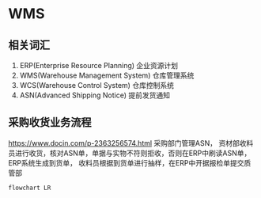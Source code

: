 # WMS

## 相关词汇

1. ERP(Enterprise Resource Planning) 企业资源计划
1. WMS(Warehouse Management System) 仓库管理系统
1. WCS(Warehouse Control System) 仓库控制系统
1. ASN(Advanced Shipping Notice) 提前发货通知

## 采购收货业务流程

<https://www.docin.com/p-2363256574.html>
采购部门管理ASN，
资材部收料员进行收货，核对ASN单，单据与实物不符则拒收，否则在ERP中刷读ASN单，ERP系统生成到货单，
收料员根据到货单进行抽样，在ERP中开据报检单提交质管部

```mermaid
flowchart LR

```
